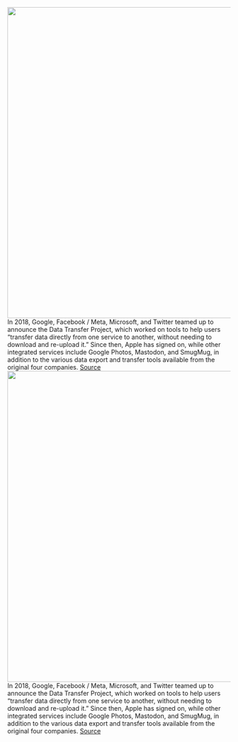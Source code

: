 <img src='https://cdn.vox-cdn.com/thumbor/V_ZpK8TDKBY0CW5agAz8C-U09vM=/0x0:2040x1360/1200x800/filters:focal(857x517:1183x843)/cdn.vox-cdn.com/uploads/chorus_image/image/70609922/acastro_180508_1777_google_IO_0003.0.jpg' width='700px' /><br/>
In 2018, Google, Facebook / Meta, Microsoft, and Twitter teamed up to announce the Data Transfer Project, which worked on tools to help users “transfer data directly from one service to another, without needing to download and re-upload it.” Since then, Apple has signed on, while other integrated services include Google Photos, Mastodon, and SmugMug, in addition to the various data export and transfer tools available from the original four companies.
<a href='https://www.theverge.com/2022/3/11/22972695/google-data-transfer-project-takeout-export-transfer-data-twitter-apple-facebook-microsoft'> Source <a/><img src='https://cdn.vox-cdn.com/thumbor/V_ZpK8TDKBY0CW5agAz8C-U09vM=/0x0:2040x1360/1200x800/filters:focal(857x517:1183x843)/cdn.vox-cdn.com/uploads/chorus_image/image/70609922/acastro_180508_1777_google_IO_0003.0.jpg' width='700px' /><br/>
In 2018, Google, Facebook / Meta, Microsoft, and Twitter teamed up to announce the Data Transfer Project, which worked on tools to help users “transfer data directly from one service to another, without needing to download and re-upload it.” Since then, Apple has signed on, while other integrated services include Google Photos, Mastodon, and SmugMug, in addition to the various data export and transfer tools available from the original four companies.
<a href='https://www.theverge.com/2022/3/11/22972695/google-data-transfer-project-takeout-export-transfer-data-twitter-apple-facebook-microsoft'> Source <a/>